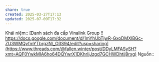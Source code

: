 ```yaml
---
share: true
created: 2025-03-27T17:13
updated: 2025-07-09T17:32
---
```

Khái niệm:: 
[Danh sách đa cấp Vinalink Group !! https://docs.google.com/document/d/1mYhUbTjwR-GxoDMXlBGc-ZU3WMQyfmYTbrgzN\_O3S94/edit?usp=sharing](https://www.threads.com/@fallen.winter/post/DDyLMFASySH?xmt=AQF0YwkMIA6ho64DQYwrX1DKhrIjJzgd7GCHWDhtjj9rxg)
Nguồn:: 
